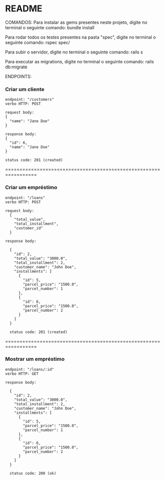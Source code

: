 # README

COMANDOS:
  Para instalar as gems presentes neste projeto, digite no terminal o seguinte comando: bundle install

  Para rodar todos os testes presentes na pasta "spec", digite no terminal o seguinte comando: rspec spec/

  Para subir o servidor, digite no terminal o seguinte comando: rails s

  Para executar as migrations, digite no terminal o seguinte comando: rails db:migrate

ENDPOINTS:
  ### Criar um cliente

    endpoint: "/customers"
    verbo HTTP: POST

    request body:
    {
      "name": "Jane Doe"
    }

    response body:
    {
      "id": 6,
      "name": "Jane Doe"
    }

    status code: 201 (created)

=================================================================

  ### Criar um empréstimo

    endpoint: "/loans"
    verbo HTTP: POST

    request body:
      {
        "total_value",
        "total_installment",
        "customer_id"
      }

    response body:

      {
        "id": 2,
        "total_value": "3000.0",
        "total_installment": 2,
        "customer_name": "John Doe",
        "installments": [
          {
            "id": 5,
            "parcel_price": "1500.0",
            "parcel_number": 1
          },
          {
            "id": 6,
            "parcel_price": "1500.0",
            "parcel_number": 2
          }
        ]
      }

      status code: 201 (created)

=================================================================

  ### Mostrar um empréstimo

    endpoint: "/loans/:id"
    verbo HTTP: GET

    response body:

      {
        "id": 2,
        "total_value": "3000.0",
        "total_installment": 2,
        "customer_name": "John Doe",
        "installments": [
          {
            "id": 5,
            "parcel_price": "1500.0",
            "parcel_number": 1
          },
          {
            "id": 6,
            "parcel_price": "1500.0",
            "parcel_number": 2
          }
        ]
      }

      status code: 200 (ok)
